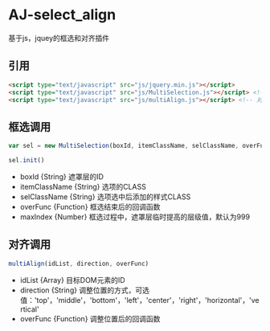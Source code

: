# AJ-select_align
基于js，jquey的框选和对齐插件

## 引用
```html
<script type="text/javascript" src="js/jquery.min.js"></script>
<script type="text/javascript" src="js/MultiSelection.js"></script> <!-- 框选 -->
<script type="text/javascript" src="js/multiAlign.js"></script> <!-- 对齐 -->
```


## 框选调用

```JavaScript
var sel = new MultiSelection(boxId, itemClassName, selClassName, overFunc, maxIndex)
```
```JavaScript
sel.init()
```
* boxId {String} 遮罩层的ID
* itemClassName {String} 选项的CLASS
* selClassName {String} 选项选中后添加的样式CLASS
* overFunc {Function} 框选结束后的回调函数
* maxIndex {Number} 框选过程中，遮罩层临时提高的层级值，默认为999


## 对齐调用
```JavaScript
multiAlign(idList, direction, overFunc)
```
* idList {Array} 目标DOM元素的ID
* direction {String} 调整位置的方式，可选值：'top'，'middle'，'bottom'，'left'，'center'，'right'，'horizontal'，'vertical'
* overFunc {Function} 调整位置后的回调函数
